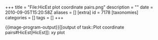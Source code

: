 +++
title = "File:HicEst plot coordinate pairs.png"
description = ""
date = 2010-09-05T15:20:58Z
aliases = []
[extra]
id = 7178
[taxonomies]
categories = []
tags = []
+++

{{image-program-output}}[[output of task::Plot coordinate pairs#HicEst|HicEst]]: xy plot
